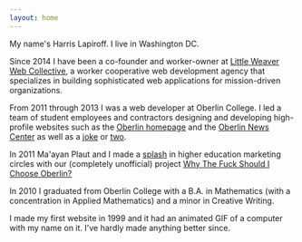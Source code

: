 ```yaml
---
layout: home
---
```


My name's Harris Lapiroff. I live in Washington DC.

Since 2014 I have been a co-founder and worker-owner at [Little Weaver Web Collective](http://littleweaverweb.com/), a worker cooperative web development agency that specializes in building sophisticated web applications for mission-driven organizations.

From 2011 through 2013 I was a web developer at Oberlin College. I led a team of student employees and contractors designing and developing high-profile websites such as the [Oberlin homepage](http://home.oberlin.edu/) and the [Oberlin News Center](http://news.oberlin.edu/) as well as a [joke](http://oberlin.edu/kittens/) or [two](https://new.oberlin.edu/home/nyan/).

In 2011 Ma'ayan Plaut and I made a [splash](https://www.insidehighered.com/news/2011/11/08/marketing-experts-praise-unusual-website-about-oberlin) in higher education marketing circles with our (completely unofficial) project [Why The Fuck Should I Choose Oberlin?](http://whythefuckshouldichooseoberlin.com/)

In 2010 I graduated from Oberlin College with a B.A. in Mathematics (with a concentration in Applied Mathematics) and a minor in Creative Writing.

I made my first website in 1999 and it had an animated GIF of a computer with my name on it. I've hardly made anything better since.
